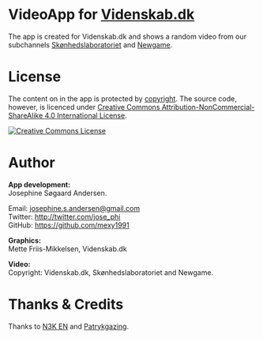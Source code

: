 # VideoApp for <a href="http://www.videnskab.dk">Videnskab.dk</a>

The app is created for Videnskab.dk and shows a random video from our subchannels <a href="https://www.youtube.com/channel/UChZzdrK3pxGDmamQV-X-3Kg">Skønhedslaboratoriet</a> and <a href="https://www.youtube.com/channel/UCxJ58AgyZ24kmy6f8j3IdsA">Newgame</a>.


# License
The content on in the app is protected by <a href="videnskab.dk/side/rettigheder" target="_blank">copyright</a>. The source code, however, is licenced under  <a rel="license" href="http://creativecommons.org/licenses/by-nc-sa/4.0/">Creative Commons Attribution-NonCommercial-ShareAlike 4.0 International License</a>.

<a rel="license" href="http://creativecommons.org/licenses/by-nc-sa/4.0/"><img alt="Creative Commons License" style="border-width:0" src="https://i.creativecommons.org/l/by-nc-sa/4.0/88x31.png" /></a>

# Author
<b>App development:</b><br>
Josephine Søgaard Andersen.

Email: josephine.s.andersen@gmail.com<br>
Twitter: http://twitter.com/jose_phi<br>
GitHub: https://github.com/mexy1991<br>

<b>Graphics:</b><br>
Mette Friis-Mikkelsen, Videnskab.dk

<b>Video:</b><br>
Copyright: Videnskab.dk, Skønhedslaboratoriet and Newgame.


# Thanks & Credits
Thanks to <a href="https://youtu.be/TYzdhiRiKd0">N3K EN</a> and <a href="http://answers.unity3d.com/questions/890091/scene-random-select.html">Patrykgazing</a>.
